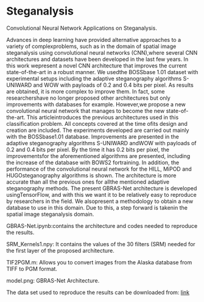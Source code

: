 # Steganalysis
Convolutional Neural Network Applications on Steganalysis.


Advances in deep learning have provided alternative approaches to a variety of complexproblems, such as in the domain of spatial image steganalysis using convolutional neural networks (CNN),where several CNN architectures and datasets have been developed in the last few years. In this work wepresent a novel CNN architecture that improves the current state-of-the-art in a robust manner. We usedthe BOSSbase 1.01 dataset with experimental setups including the adaptive steganography algorithms S-UNIWARD and WOW with payloads of 0.2 and 0.4 bits per pixel. As results are obtained, it is more complex to improve them. In fact, some researchershave no longer proposed other architectures but only improvements with databases for example. However,we propose a new convolutional neural network that manages to become the new state-of-the-art. This articleintroduces the previous architectures used in this classification problem. All concepts covered at the time ofits design and creation are included. The experiments developed are carried out mainly with the BOSSbase1.01 database. Improvements are presented in the adaptive steganography algorithms S-UNIWARD andWOW with payloads of 0.2 and 0.4 bits per pixel. By the time it has 0.2 bits per pixel, the improvementsfor the aforementioned algorithms are presented, including the increase of the database with BOWS2 fortraining. In addition, the performance of the convolutional neural network for the HILL, MiPOD and HUGOsteganography algorithms is shown. The architecture is more accurate than all the previous ones for allthe mentioned adaptive steganography methods. The present GBRAS-Net architecture is developed usingTensorFlow, and with this we want it to be relatively easy to reproduce by researchers in the field. We alsopresent a methodology to obtain a new database to use in this domain. Due to this, a step forward is takenin the spatial image steganalysis domain.


GBRAS-Net.ipynb:contains the architecture and codes needed to reproduce the results.


SRM_Kernels1.npy: It contains the values of the 30 filters (SRM) needed for the first layer of the proposed architecture.


TIF2PGM.m: Allows you to convert images from the Alaska database from TIFF to PGM format.


model.png: GBRAS-Net Architecture.

The data set used to reproduce the results can be downloaded from: <a href="https://drive.google.com/drive/folders/1G5vdhW11_qKfVC6W8_pfJpstVkXUk1QQ?usp=sharing">link</a>
